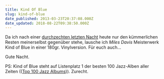 ```yaml
---
title: Kind Of Blue
slug: kind-of-blue
date_published: 2013-03-23T20:37:08.000Z
date_updated: 2018-08-22T09:38:50.000Z
---
```


Da ich nach einer [durchzechten letzten Nacht](http://www.eburg.de/events/2013/03/22/circle-of-tyrants/) heute nur den kümmerlichen Resten meinerselbst gegenüber stehe, lausche ich *Miles Davis* Meisterwerk Kind of Blue in einer 180gr. Vinylversion. Für euch auch…

Gute Nacht.

PS: Kind of Blue steht auf Listenplatz 1 der besten 100 Jazz-Alben aller Zeiten (([Top 100 Jazz Albums](http://de.wikipedia.org/wiki/The_100_Jazz_Albums_That_Shook_the_World))). Zurecht.

